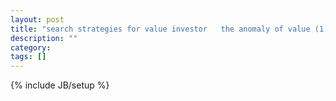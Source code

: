 ```yaml
---
layout: post
title: "search strategies for value investor   the anomaly of value (1)"
description: ""
category: 
tags: []
---
```

{% include JB/setup %}
